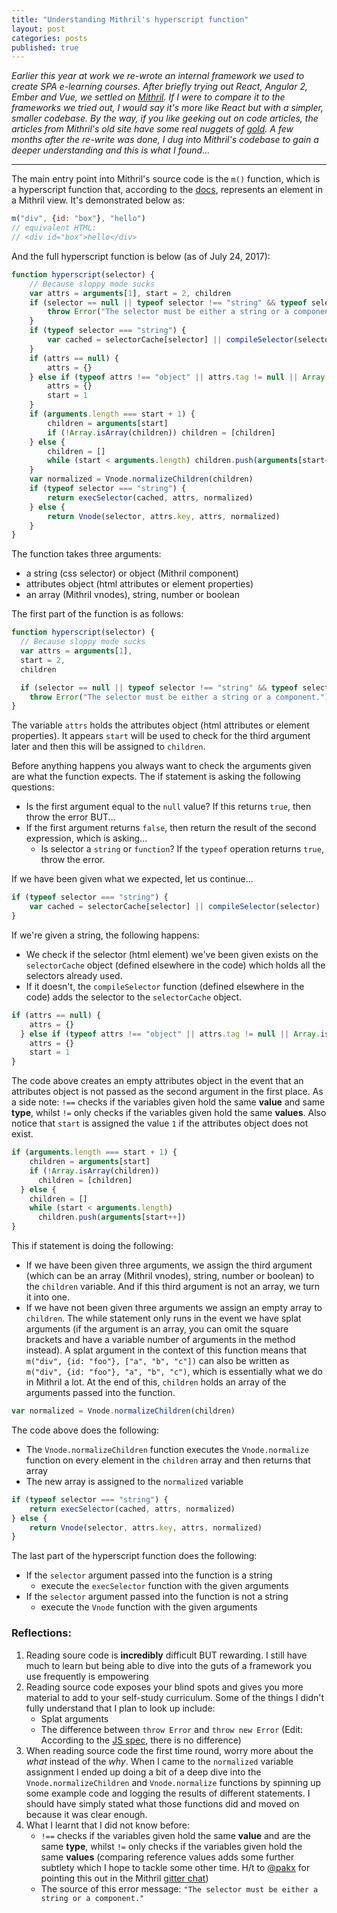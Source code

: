 ```yaml
---
title: "Understanding Mithril's hyperscript function"
layout: post
categories: posts
published: true
---
```


*Earlier this year at work we re-wrote an internal framework we used to create SPA e-learning courses. After briefly trying out React, Angular 2, Ember and Vue, we settled on [Mithril](https://mithril.js.org). If I were to compare it to the frameworks we tried out, I would say it's more like React but with a simpler, smaller codebase. By the way, if you like geeking out on code articles, the articles from Mithril's old site have some real nuggets of [gold](http://lhorie.github.io/mithril-blog/). A few months after the re-write was done, I dug into Mithril's codebase to gain a deeper understanding and this is what I found...*

---

The main entry point into Mithril's source code is the `m()` function, which is a hyperscript function that, according to the [docs](https://mithril.js.org/hyperscript.html), represents an element in a Mithril view. It's demonstrated below as:
```javascript
m("div", {id: "box"}, "hello")
// equivalent HTML:
// <div id="box">hello</div>
```

And the full hyperscript function is below (as of July 24, 2017):
```javascript
function hyperscript(selector) {
	// Because sloppy mode sucks
	var attrs = arguments[1], start = 2, children
	if (selector == null || typeof selector !== "string" && typeof selector !== "function" && typeof selector.view !== "function") {
		throw Error("The selector must be either a string or a component.");
	}
	if (typeof selector === "string") {
		var cached = selectorCache[selector] || compileSelector(selector)
	}
	if (attrs == null) {
		attrs = {}
	} else if (typeof attrs !== "object" || attrs.tag != null || Array.isArray(attrs)) {
		attrs = {}
		start = 1
	}
	if (arguments.length === start + 1) {
		children = arguments[start]
		if (!Array.isArray(children)) children = [children]
	} else {
		children = []
		while (start < arguments.length) children.push(arguments[start++])
	}
	var normalized = Vnode.normalizeChildren(children)
	if (typeof selector === "string") {
		return execSelector(cached, attrs, normalized)
	} else {
		return Vnode(selector, attrs.key, attrs, normalized)
	}
}
```

The function takes three arguments: 
- a string (css selector) or object (Mithril component) 
- attributes object (html attributes or element properties)
- an array (Mithril vnodes), string, number or boolean

The first part of the function is as follows:
```javascript
function hyperscript(selector) {
  // Because sloppy mode sucks
  var attrs = arguments[1], 
  start = 2, 
  children

  if (selector == null || typeof selector !== "string" && typeof selector !== "function" && typeof selector.view !== "function") {
    throw Error("The selector must be either a string or a component.");
}
```
The variable `attrs` holds the attributes object (html attributes or element properties). It appears `start` will be used to check for the third argument later and then this will be assigned to `children`.

Before anything happens you always want to check the arguments given are what the function expects. The if statement is asking the following questions:
- Is the first argument equal to the `null` value? If this returns `true`, then throw the error BUT...
- If the first argument returns `false`, then return the result of the second expression, which is asking...
	- Is selector a `string` or `function`? If the `typeof` operation returns `true`, throw the error.

If we have been given what we expected, let us continue...
```javascript
if (typeof selector === "string") {
    var cached = selectorCache[selector] || compileSelector(selector)
}
```
If we're given a string, the following happens:
- We check if the selector (html element) we've been given exists on the `selectorCache` object (defined elsewhere in the code) which holds all the selectors already used. 
- If it doesn't, the `compileSelector` function (defined elsewhere in the code) adds the selector to the `selectorCache` object.

```javascript
if (attrs == null) {
    attrs = {}
  } else if (typeof attrs !== "object" || attrs.tag != null || Array.isArray(attrs)) {
    attrs = {}
    start = 1
}
```
The code above creates an empty attributes object in the event that an attributes object is not passed as the second argument in the first place. As a side note: `!==` checks if the variables given hold the same **value** and same **type**, whilst `!=` only checks if the variables given hold the same **values**. Also notice that `start` is assigned the value `1` if the attributes object does not exist.

```javascript
if (arguments.length === start + 1) {
    children = arguments[start]
    if (!Array.isArray(children)) 
      children = [children]
  } else {
    children = []
    while (start < arguments.length) 
      children.push(arguments[start++])
}
```
This if statement is doing the following:
- If we have been given three arguments, we assign the third argument (which can be an array (Mithril vnodes), string, number or boolean) to the `children` variable. And if this third argument is not an array, we turn it into one.
- If we have not been given three arguments we assign an empty array to `children`. The while statement only runs in the event we have splat arguments (if the argument is an array, you can omit the square brackets and have a variable number of arguments in the method instead). A splat argument in the context of this function means that `m("div", {id: "foo"}, ["a", "b", "c"])` can also be written as `m("div", {id: "foo"}, "a", "b", "c")`, which is essentially what we do in Mithril a lot. At the end of this, `children` holds an array of the arguments passed into the function.

```javascript
var normalized = Vnode.normalizeChildren(children)
```
The code above does the following:
- The `Vnode.normalizeChildren` function executes the `Vnode.normalize` function on every element in the `children` array and then returns that array
- The new array is assigned to the `normalized` variable

```javascript
if (typeof selector === "string") {
	return execSelector(cached, attrs, normalized)
} else {
	return Vnode(selector, attrs.key, attrs, normalized)
}
```
The last part of the hyperscript function does the following:
- If the `selector` argument passed into the function is a string
	- execute the `execSelector` function with the given arguments 
- If the `selector` argument passed into the function is not a string
	- execute the `Vnode` function with the given arguments

### Reflections:
1. Reading soure code is **incredibly** difficult BUT rewarding. I still have much to learn but being able to dive into the guts of a framework you use frequently is empowering
2. Reading source code exposes your blind spots and gives you more material to add to your self-study curriculum. Some of the things I didn't fully understand that I plan to look up include:
	- Splat arguments
	- The difference between `throw Error` and `throw new Error` (Edit: According to the [JS spec](http://www.ecma-international.org/ecma-262/7.0/#sec-error-constructor), there is no difference) 
3. When reading source code the first time round, worry more about the *what* instead of the *why*. When I came to the `normalized` variable assignment I ended up doing a bit of a deep dive into the `Vnode.normalizeChildren` and `Vnode.normalize` functions by spinning up some example code and logging the results of different statements. I should have simply stated what those functions did and moved on because it was clear enough.
4. What I learnt that I did not know before: 
	- `!==` checks if the variables given hold the same **value** and are the same **type**, whilst `!=` only checks if the variables given hold the same **values** (comparing reference values adds some further subtlety which I hope to tackle some other time. H/t to [@pakx](https://github.com/pakx) for pointing this out in the Mithril [gitter chat](https://gitter.im/mithriljs/mithril.js)) 
	- The source of this error message: `"The selector must be either a string or a component."`